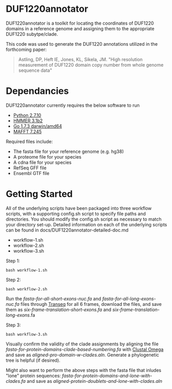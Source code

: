# DUF1220annotator

DUF1220annotator is a toolkit for locating the coordinates of DUF1220 domains in a reference genome and assigning them to the appropriate DUF1220 subytpe/clade. 

This code was used to generate the DUF1220 annotations utilized in the forthcoming paper:

> Astling, DP, Heft IE, Jones, KL, Sikela, JM. "High resolution measurement of DUF1220 domain copy number from whole genome sequence data"

# Dependancies

DUF1220annotator currently requires the below software to run

- [Python 2.7.10](https://www.python.org/downloads/)  
- [HMMER 3.1b2](http://hmmer.org/)   
- [Go 1.7.3 darwin/amd64](https://golang.org/dl/)  
- [MAFFT 7.245](http://mafft.cbrc.jp/alignment/software/macstandard.html)   

Required files include:
- The fasta file for your reference genome (e.g. hg38)  
- A proteome file for your species  
- A cdna file for your species  
- RefSeq GFF file  
- Ensembl GTF file  

# Getting Started 
All of the underlying scripts have been packaged into three workflow scripts, with a supporting config.sh script to specify file paths and directories.  You should modify the config.sh script as necessary to match your directory set-up. Detailed information on each of the underlying scripts can be found in docs/DUF1220annotator-detailed-doc.md  

- workflow-1.sh  
- workflow-2.sh  
- workflow-3.sh  

Step 1:  
```
bash workflow-1.sh
```
Step 2:
```
bash workflow-2.sh
```
Run the *fasta-for-all-short-exons-nuc.fa* and *fasta-for-all-long-exons-nuc.fa* files through [Transeq](http://www.ebi.ac.uk/Tools/st/emboss_transeq/) for all 6 frames, download the files, and save them as *six-frame-translation-short-exons.fa* and *six-frame-translation-long-exons*.fa

Step 3: 
```
bash workflow-3.sh
```
Visually confirm the validity of the clade assignments by aligning the file *fasta-for-protein-domains-clade-based-numbering.fa* with [Clustal Omega](http://www.ebi.ac.uk/Tools/msa/clustalo/) and save as *aligned-pro-domain-w-clades.aln*. Generate a phylogenetic tree is helpful (if desired).  

Might also want to perform the above steps with the fasta file that inludes "lone" protein sequences: *fasta-for-protein-domains-and-lone-with-clades.fa* and save as *aligned-protein-doublets-and-lone-with-clades.aln*

